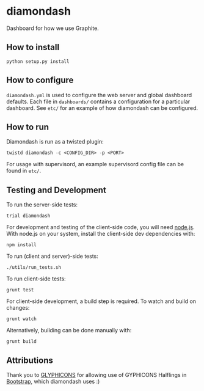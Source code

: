 diamondash
==========

Dashboard for how we use Graphite.

How to install
--------------
`
python setup.py install
`

How to configure
----------------
`diamondash.yml` is used to configure the web server and global dashboard defaults. Each file in `dashboards/` contains a configuration for a particular dashboard. See `etc/` for an example of how diamondash can be configured.

How to run
----------
Diamondash is run as a twisted plugin:

`
twistd diamondash -c <CONFIG_DIR> -p <PORT>
`

For usage with supervisord, an example supervisord config file can be found in `etc/`.

Testing and Development
-----------------------
To run the server-side tests:

`
trial diamondash
`

For development and testing of the client-side code, you will need [node.js](http://nodejs.org/). With node.js on your system, install the client-side dev dependencies with:

`
npm install
`

To run (client and server)-side tests:

`
./utils/run_tests.sh
`

To run client-side tests:

`
grunt test
`

For client-side development, a build step is required. To watch and build on changes:

`
grunt watch
`

Alternatively, building can be done manually with:

`
grunt build
`


Attributions
------------
Thank you to [GLYPHICONS](http://glyphicons.com) for allowing use of GYPHICONS Halflings in [Bootstrap](http://getbootstrap.com), which diamondash uses :)
